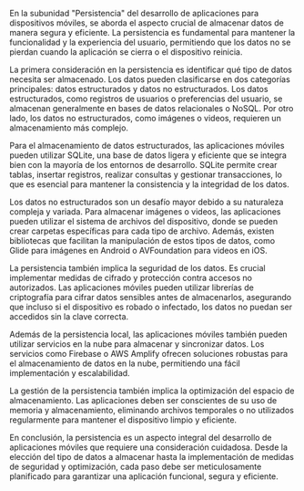 En la subunidad "Persistencia" del desarrollo de aplicaciones para dispositivos móviles, se aborda el aspecto crucial de almacenar datos de manera segura y eficiente. La persistencia es fundamental para mantener la funcionalidad y la experiencia del usuario, permitiendo que los datos no se pierdan cuando la aplicación se cierra o el dispositivo reinicia.

La primera consideración en la persistencia es identificar qué tipo de datos necesita ser almacenado. Los datos pueden clasificarse en dos categorías principales: datos estructurados y datos no estructurados. Los datos estructurados, como registros de usuarios o preferencias del usuario, se almacenan generalmente en bases de datos relacionales o NoSQL. Por otro lado, los datos no estructurados, como imágenes o videos, requieren un almacenamiento más complejo.

Para el almacenamiento de datos estructurados, las aplicaciones móviles pueden utilizar SQLite, una base de datos ligera y eficiente que se integra bien con la mayoría de los entornos de desarrollo. SQLite permite crear tablas, insertar registros, realizar consultas y gestionar transacciones, lo que es esencial para mantener la consistencia y la integridad de los datos.

Los datos no estructurados son un desafío mayor debido a su naturaleza compleja y variada. Para almacenar imágenes o videos, las aplicaciones pueden utilizar el sistema de archivos del dispositivo, donde se pueden crear carpetas específicas para cada tipo de archivo. Además, existen bibliotecas que facilitan la manipulación de estos tipos de datos, como Glide para imágenes en Android o AVFoundation para videos en iOS.

La persistencia también implica la seguridad de los datos. Es crucial implementar medidas de cifrado y protección contra accesos no autorizados. Las aplicaciones móviles pueden utilizar librerías de criptografía para cifrar datos sensibles antes de almacenarlos, asegurando que incluso si el dispositivo es robado o infectado, los datos no puedan ser accedidos sin la clave correcta.

Además de la persistencia local, las aplicaciones móviles también pueden utilizar servicios en la nube para almacenar y sincronizar datos. Los servicios como Firebase o AWS Amplify ofrecen soluciones robustas para el almacenamiento de datos en la nube, permitiendo una fácil implementación y escalabilidad.

La gestión de la persistencia también implica la optimización del espacio de almacenamiento. Las aplicaciones deben ser conscientes de su uso de memoria y almacenamiento, eliminando archivos temporales o no utilizados regularmente para mantener el dispositivo limpio y eficiente.

En conclusión, la persistencia es un aspecto integral del desarrollo de aplicaciones móviles que requiere una consideración cuidadosa. Desde la elección del tipo de datos a almacenar hasta la implementación de medidas de seguridad y optimización, cada paso debe ser meticulosamente planificado para garantizar una aplicación funcional, segura y eficiente.
